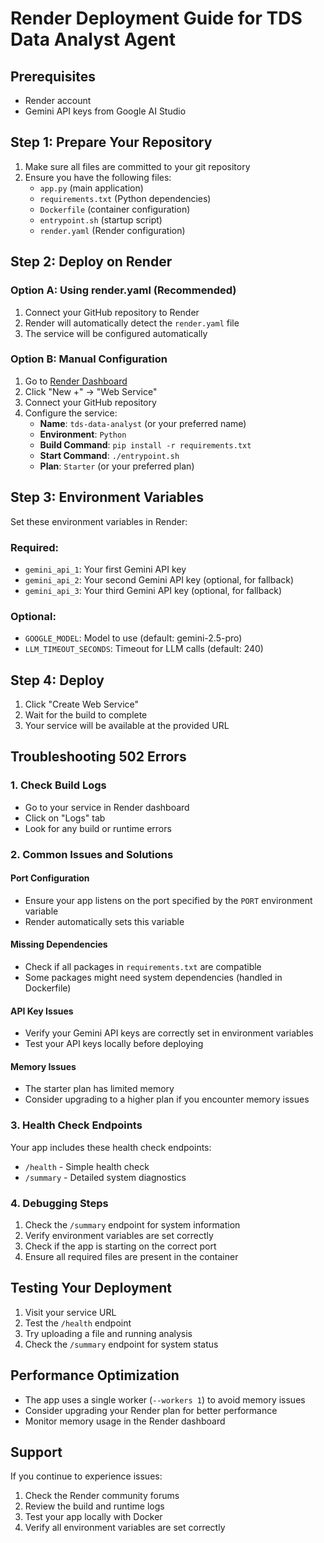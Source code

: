# Render Deployment Guide for TDS Data Analyst Agent

## Prerequisites
- Render account
- Gemini API keys from Google AI Studio

## Step 1: Prepare Your Repository
1. Make sure all files are committed to your git repository
2. Ensure you have the following files:
   - `app.py` (main application)
   - `requirements.txt` (Python dependencies)
   - `Dockerfile` (container configuration)
   - `entrypoint.sh` (startup script)
   - `render.yaml` (Render configuration)

## Step 2: Deploy on Render

### Option A: Using render.yaml (Recommended)
1. Connect your GitHub repository to Render
2. Render will automatically detect the `render.yaml` file
3. The service will be configured automatically

### Option B: Manual Configuration
1. Go to [Render Dashboard](https://dashboard.render.com/)
2. Click "New +" → "Web Service"
3. Connect your GitHub repository
4. Configure the service:
   - **Name**: `tds-data-analyst` (or your preferred name)
   - **Environment**: `Python`
   - **Build Command**: `pip install -r requirements.txt`
   - **Start Command**: `./entrypoint.sh`
   - **Plan**: `Starter` (or your preferred plan)

## Step 3: Environment Variables
Set these environment variables in Render:

### Required:
- `gemini_api_1`: Your first Gemini API key
- `gemini_api_2`: Your second Gemini API key (optional, for fallback)
- `gemini_api_3`: Your third Gemini API key (optional, for fallback)

### Optional:
- `GOOGLE_MODEL`: Model to use (default: gemini-2.5-pro)
- `LLM_TIMEOUT_SECONDS`: Timeout for LLM calls (default: 240)

## Step 4: Deploy
1. Click "Create Web Service"
2. Wait for the build to complete
3. Your service will be available at the provided URL

## Troubleshooting 502 Errors

### 1. Check Build Logs
- Go to your service in Render dashboard
- Click on "Logs" tab
- Look for any build or runtime errors

### 2. Common Issues and Solutions

#### Port Configuration
- Ensure your app listens on the port specified by the `PORT` environment variable
- Render automatically sets this variable

#### Missing Dependencies
- Check if all packages in `requirements.txt` are compatible
- Some packages might need system dependencies (handled in Dockerfile)

#### API Key Issues
- Verify your Gemini API keys are correctly set in environment variables
- Test your API keys locally before deploying

#### Memory Issues
- The starter plan has limited memory
- Consider upgrading to a higher plan if you encounter memory issues

### 3. Health Check Endpoints
Your app includes these health check endpoints:
- `/health` - Simple health check
- `/summary` - Detailed system diagnostics

### 4. Debugging Steps
1. Check the `/summary` endpoint for system information
2. Verify environment variables are set correctly
3. Check if the app is starting on the correct port
4. Ensure all required files are present in the container

## Testing Your Deployment
1. Visit your service URL
2. Test the `/health` endpoint
3. Try uploading a file and running analysis
4. Check the `/summary` endpoint for system status

## Performance Optimization
- The app uses a single worker (`--workers 1`) to avoid memory issues
- Consider upgrading your Render plan for better performance
- Monitor memory usage in the Render dashboard

## Support
If you continue to experience issues:
1. Check the Render community forums
2. Review the build and runtime logs
3. Test your app locally with Docker
4. Verify all environment variables are set correctly
